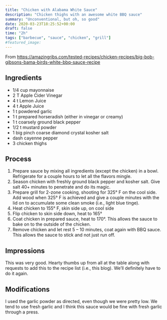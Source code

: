 ```yaml
---
title: "Chicken with Alabama White Sauce"
description: "Chicken thighs with an awesome white BBQ sauce"
summary: "Unconventional, but oh, so good"
date: 2020-03-23T18:25:52+00:00
draft: false
time: "2h"
tags: ["barbecue", "sauce", "chicken", "grill"]
#featured_image: 
---
```


From https://amazingribs.com/tested-recipes/chicken-recipes/big-bob-gibsons-bama-birds-white-bbq-sauce-recipe

## Ingredients

- 1/4 cup mayonnaise
- 2 T Apple Cider Vinegar
- 4 t Lemon Juice
- 4 t Apple Juice
- 1 t powdered garlic
- 1 t prepared horseradish (either in vinegar or creamy)
- 1 t coarsely ground black pepper
- 1/2 t mustard powder
- 1 big pinch coarse diamond crystal kosher salt
- dash cayenne pepper
- 3 chicken thighs

## Process

1. Prepare sauce by mixing all ingredients (except the chicken) in a bowl. Refrigerate for a couple hours to let all the flavors mingle.
1. Season chicken with freshly ground black pepper and kosher salt. Give salt 40+ minutes to penetrate and do its magic.
1. Prepare grill for 2-zone cooking, shooting for 325° F on the cool side. Add wood when 325° F is achieved and give a couple minutes with the lid on to accumulate some clean smoke (i.e., light blue tinge).
1. Heat chicken to 155° F, skin side up, on cool side
1. Flip chicken to skin side down, heat to 165°
1. Coat chicken in prepared sauce, heat to 170°. This allows the sauce to bake on to the outside of the chicken.
1. Remove chicken and let rest 5 – 10 minutes, coat again with BBQ sauce. This allows the sauce to stick and not just run off.

## Impressions

This was very good. Hearty thumbs up from all at the table along with requests to add this to the recipe list (i.e., this blog). We’ll definitely have to do it again.

## Modifications

I used the garlic powder as directed, even though we were pretty low. We tend to use fresh garlic and I think this sauce would be fine with fresh garlic through a press.